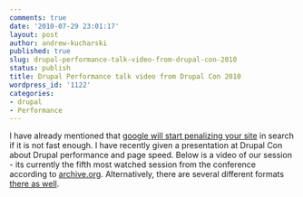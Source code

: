 ```yaml
---
comments: true
date: '2010-07-29 23:01:17'
layout: post
author: andrew-kucharski
published: true
slug: drupal-performance-talk-video-from-drupal-con-2010
status: publish
title: Drupal Performance talk video from Drupal Con 2010
wordpress_id: '1122'
categories:
- drupal
- Performance
---
```


I have already mentioned that [google will start penalizing your site](http://linuxsysadminblog.com/2010/04/google-will-use-site-performance-and-page-load-speed-in-serp-ranking-sysadmin-seo-here-we-come/) in search if it is not fast enough.  I have recently given a presentation at Drupal Con about Drupal performance and page speed.  Below is a video of our session - its currently the fifth most watched session from the conference according to [archive.org](http://www.archive.org/search.php?query=DrupalCon%20SF%202010&sort=-downloads).  Alternatively, there are several different formats [there as well](http://www.archive.org/details/MakeDrupalRunFast-IncreasePageLoadSpeed).



